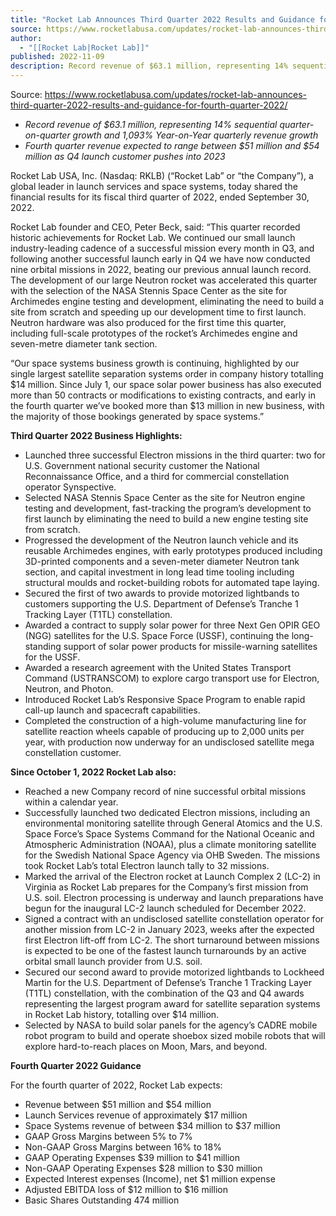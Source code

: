 ```yaml
---
title: "Rocket Lab Announces Third Quarter 2022 Results and Guidance for Fourth Quarter 2022 "
source: https://www.rocketlabusa.com/updates/rocket-lab-announces-third-quarter-2022-results-and-guidance-for-fourth-quarter-2022/
author:
  - "[[Rocket Lab|Rocket Lab]]"
published: 2022-11-09
description: Record revenue of $63.1 million, representing 14% sequential quarter-on-quarter growth and 1,093% Year-on-Year quarterly revenue growth Fourth quarter revenue expected to range between $51 million and $54 million as Q4 launch customer pushes into 2023
---
```


Source: https://www.rocketlabusa.com/updates/rocket-lab-announces-third-quarter-2022-results-and-guidance-for-fourth-quarter-2022/

- *Record revenue of $63.1 million, representing 14% sequential quarter-on-quarter growth and 1,093% Year-on-Year quarterly revenue growth*
- *Fourth quarter revenue expected to range between $51 million and $54 million as Q4 launch customer pushes into 2023*

Rocket Lab USA, Inc. (Nasdaq: RKLB) (“Rocket Lab” or “the Company”), a global leader in launch services and space systems, today shared the financial results for its fiscal third quarter of 2022, ended September 30, 2022.

Rocket Lab founder and CEO, Peter Beck, said: “This quarter recorded historic achievements for Rocket Lab. We continued our small launch industry-leading cadence of a successful mission every month in Q3, and following another successful launch early in Q4 we have now conducted nine orbital missions in 2022, beating our previous annual launch record. The development of our large Neutron rocket was accelerated this quarter with the selection of the NASA Stennis Space Center as the site for Archimedes engine testing and development, eliminating the need to build a site from scratch and speeding up our development time to first launch. Neutron hardware was also produced for the first time this quarter, including full-scale prototypes of the rocket’s Archimedes engine and seven-metre diameter tank section.

“Our space systems business growth is continuing, highlighted by our single largest satellite separation systems order in company history totalling $14 million. Since July 1, our space solar power business has also executed more than 50 contracts or modifications to existing contracts, and early in the fourth quarter we’ve booked more than $13 million in new business, with the majority of those bookings generated by space systems.”

**Third Quarter 2022 Business Highlights:**

- Launched three successful Electron missions in the third quarter: two for U.S. Government national security customer the National Reconnaissance Office, and a third for commercial constellation operator Synspective.
- Selected NASA Stennis Space Center as the site for Neutron engine testing and development, fast-tracking the program’s development to first launch by eliminating the need to build a new engine testing site from scratch.
- Progressed the development of the Neutron launch vehicle and its reusable Archimedes engines, with early prototypes produced including 3D-printed components and a seven-meter diameter Neutron tank section, and capital investment in long lead time tooling including structural moulds and rocket-building robots for automated tape laying.
- Secured the first of two awards to provide motorized lightbands to customers supporting the U.S. Department of Defense’s Tranche 1 Tracking Layer (T1TL) constellation.
- Awarded a contract to supply solar power for three Next Gen OPIR GEO (NGG) satellites for the U.S. Space Force (USSF), continuing the long-standing support of solar power products for missile-warning satellites for the USSF.
- Awarded a research agreement with the United States Transport Command (USTRANSCOM) to explore cargo transport use for Electron, Neutron, and Photon.
- Introduced Rocket Lab’s Responsive Space Program to enable rapid call-up launch and spacecraft capabilities.
- Completed the construction of a high-volume manufacturing line for satellite reaction wheels capable of producing up to 2,000 units per year, with production now underway for an undisclosed satellite mega constellation customer.

**Since October 1, 2022 Rocket Lab also:**

- Reached a new Company record of nine successful orbital missions within a calendar year.
- Successfully launched two dedicated Electron missions, including an environmental monitoring satellite through General Atomics and the U.S. Space Force’s Space Systems Command for the National Oceanic and Atmospheric Administration (NOAA), plus a climate monitoring satellite for the Swedish National Space Agency via OHB Sweden. The missions took Rocket Lab’s total Electron launch tally to 32 missions.
- Marked the arrival of the Electron rocket at Launch Complex 2 (LC-2) in Virginia as Rocket Lab prepares for the Company’s first mission from U.S. soil. Electron processing is underway and launch preparations have begun for the inaugural LC-2 launch scheduled for December 2022.
- Signed a contract with an undisclosed satellite constellation operator for another mission from LC-2 in January 2023, weeks after the expected first Electron lift-off from LC-2. The short turnaround between missions is expected to be one of the fastest launch turnarounds by an active orbital small launch provider from U.S. soil.
- Secured our second award to provide motorized lightbands to Lockheed Martin for the U.S. Department of Defense’s Tranche 1 Tracking Layer (T1TL) constellation, with the combination of the Q3 and Q4 awards representing the largest program award for satellite separation systems in Rocket Lab history, totalling over $14 million.
- Selected by NASA to build solar panels for the agency’s CADRE mobile robot program to build and operate shoebox sized mobile robots that will explore hard-to-reach places on Moon, Mars, and beyond.

**Fourth Quarter 2022 Guidance**

For the fourth quarter of 2022, Rocket Lab expects:

- Revenue between $51 million and $54 million
- Launch Services revenue of approximately $17 million
- Space Systems revenue of between $34 million to $37 million
- GAAP Gross Margins between 5% to 7%
- Non-GAAP Gross Margins between 16% to 18%
- GAAP Operating Expenses $39 million to $41 million
- Non-GAAP Operating Expenses $28 million to $30 million
- Expected Interest expenses (Income), net $1 million expense
- Adjusted EBITDA loss of $12 million to $16 million
- Basic Shares Outstanding 474 million

